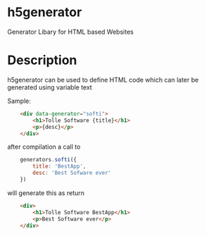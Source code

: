 # h5generator
Generator Libary for HTML based Websites

# Description

h5generator can be used to define HTML code which can  later be generated using variable text

Sample:
```html
    <div data-generator="softi">
        <h1>Tolle Software {title}</h1>
        <p>{desc}</p>
    </div>
```
after compilation a call to 
```javascript
    generators.softi({
        title: 'BestApp',
        desc: 'Best Sofware ever'
    })
```
will generate this as return 
```html
    <div>
        <h1>Tolle Software BestApp</h1>
        <p>Best Software ever</p>
    </div>
```




    